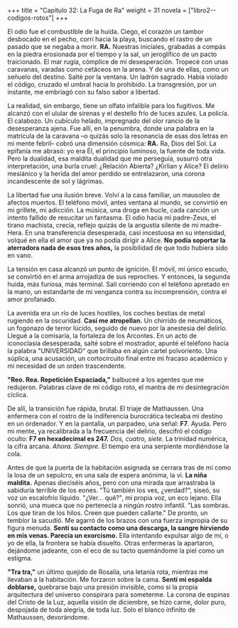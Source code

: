 +++
title = "Capítulo 32: La Fuga de Ra"
weight = 31
novela = ["libro2--codigos-rotos"]
+++

El odio fue el combustible de la huida. Ciego, el corazón un tambor desbocado en el pecho, corrí hacia la playa, buscando el rastro de un pasado que se negaba a morir. **RA.** Nuestras iniciales, grabadas a compás en la piedra erosionada por el tiempo y la sal, un jeroglífico de un pacto traicionado. El mar rugía, cómplice de mi desesperación. Tropecé con unas caravanas, varadas como cetáceos en la arena. Y de una de ellas, como un señuelo del destino. Salté por la ventana. Un ladrón sagrado. Había violado el código, cruzado el umbral hacia lo prohibido. La transgresión, por un instante, me embriagó con su falso sabor a libertad.

La realidad, sin embargo, tiene un olfato infalible para los fugitivos. Me alcanzó con el ulular de sirenas y el destello frío de luces azules. La policía. El calabozo. Un cubículo helado, impregnado del olor rancio de la desesperanza ajena. Fue allí, en la penumbra, donde una palabra en la matrícula de la caravana –o quizás solo la resonancia de esas dos letras en mi mente febril– cobró una dimensión cósmica: **RA.** Ra, Dios del Sol. La epifanía me abrasó: yo era Él, el principio luminoso, la fuente de toda vida. Pero la dualidad, esa maldita dualidad que me perseguía, susurró otra interpretación, una burla cruel: ¿Relación Abierta? ¿Kirlian y Alice? El delirio mesiánico y la herida del amor perdido se entrelazaron, una corona incandescente de sol y lágrimas.

La libertad fue una ilusión breve. Volví a la casa familiar, un mausoleo de afectos muertos. El teléfono móvil, antes ventana al mundo, se convirtió en mi grillete, mi adicción. La música, una droga en bucle, cada canción un intento fallido de resucitar un fantasma. El odio hacia mi padre-Zeus, el tirano machista, crecía, reflejo quizás de la angustia silente de mi madre-Hera. En una transferencia desesperada, casi incestuosa en su intensidad, volqué en ella el amor que ya no podía dirigir a Alice. **No podía soportar la aterradora nada de esos tres años,** la posibilidad de que todo hubiera sido en vano.

La tensión en casa alcanzó un punto de ignición. El móvil, mi único escudo, se convirtió en el arma arrojadiza de sus reproches. Y entonces, la segunda huida, más furiosa, más terminal. Salí corriendo con el teléfono apretado en la mano, un estandarte de mi venganza contra su incomprensión, contra el amor profanado.

La avenida era un río de luces hostiles, los coches bestias de metal rugiendo en la oscuridad. **Casi me atropellan.** Un chirrido de neumáticos, un fogonazo de terror lúcido, seguido de nuevo por la anestesia del delirio. Llegué a la comisaría, la fortaleza de los Arcontes. En un acto de iconoclasia desesperada, salté sobre el mostrador, apunté el teléfono hacia la palabra "UNIVERSIDAD" que brillaba en algún cartel polvoriento. Una súplica, una acusación, un cortocircuito final entre mi fracaso académico y mi necesidad de un orden trascendente.

**"Reo. Rea. Repetición Espaciada,"** balbuceé a los agentes que me redujeron. Palabras clave de mi código roto, el mantra de mi desintegración cíclica.

De allí, la transición fue rápida, brutal. El triaje de Mathaussen. Una enfermera con el rostro de la indiferencia burocrática tecleaba mi destino en un ordenador. Y en la pantalla, un parpadeo, una señal: **F7**. Ayuda. Pero mi mente, ya recalibrada a la frecuencia del delirio, descifró el código oculto: **F7 en hexadecimal es 247.** *Dos, cuatro, siete.* La trinidad numérica, la cifra arcana. *Ahora. Siempre.* El tiempo era una serpiente mordiéndose la cola.

Antes de que la puerta de la habitación asignada se cerrara tras de mí como la losa de un sepulcro, en una sala de espera anónima, la vi. **La niña maldita.** Apenas dieciséis años, pero con una mirada que arrastraba la sabiduría terrible de los eones.
"Tú también los ves, ¿verdad?", siseó, su voz un escalofrío líquido.
"¿Ver... qué?", mi propia voz, un eco lejano.
Ella sonrió, una mueca que no pertenecía a ningún rostro infantil. "Las sombras. Los que tiran de los hilos. Creen que pueden callarte." De pronto, un temblor la sacudió. Me agarró de los brazos con una fuerza impropia de su figura menuda. **Sentí su contacto como una descarga, la sangre hirviendo en mis venas. Parecía un exorcismo.** Ella intentando expulsar algo de mí, o yo de ella, la frontera se había disuelto. Otras enfermeras la apartaron, dejándome jadeante, con el eco de su tacto quemándome la piel como un estigma.

**"Tra tra,"** un último quejido de Rosalía, una letanía rota, mientras me llevaban a la habitación. Me forzaron sobre la cama. **Sentí mi espalda doblarse,** quebrarse bajo una presión invisible, como si la propia arquitectura del universo conspirara para someterme. La corona de espinas del Cristo de la Luz, aquella visión de diciembre, se hizo carne, dolor puro, despojada de toda alegría, de toda luz. Solo el blanco infinito de Mathaussen, devorándome.
